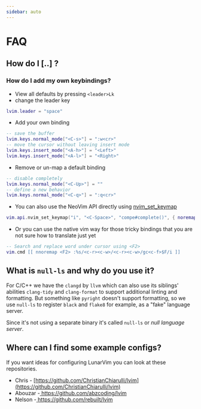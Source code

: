 ```yaml
---
sidebar: auto
---
```


# FAQ

## How do I [..] ?

### How do I add my own keybindings?

- View all defaults by pressing `<leader>Lk`
- change the leader key

```lua
lvim.leader = "space"
```

- Add your own binding

```lua
-- save the buffer
lvim.keys.normal_mode["<C-s>"] = ":w<cr>"
-- move the cursor without leaving insert mode
lvim.keys.insert_mode["<A-h>"] = "<Left>"
lvim.keys.insert_mode["<A-l>"] = "<Right>"
```

- Remove or un-map a default binding

```lua
-- disable completely
lvim.keys.normal_mode["<C-Up>"] = ""
-- define a new behavior
lvim.keys.normal_mode["<C-q>"] = ":q<cr>"
```

- You can also use the NeoVim API directly using [nvim_set_keymap](https://neovim.io/doc/user/api.html#nvim_set_keymap())

```lua
vim.api.nvim_set_keymap("i", "<C-Space>", "compe#complete()", { noremap = true, silent = true, expr = true })
```

- Or you can use the native vim way for those tricky bindings that you are not sure how to translate just yet

```lua
-- Search and replace word under cursor using <F2>
vim.cmd [[ nnoremap <F2> :%s/<c-r><c-w>/<c-r><c-w>/gc<c-f>$F/i ]]
```

## What is `null-ls` and why do you use it?

For C/C++ we have the `clangd` by `llvm` which can also use its siblings' abilities `clang-tidy` and `clang-format` to support additional linting and formatting. But something like `pyright` doesn't support formatting, so we use `null-ls` to register `black` and `flake8` for example, as a "fake" language server. 

Since it's not using a separate binary it's called `null-ls` or _null language server_.

## Where can I find some example configs?

If you want ideas for configuring LunarVim you can look at these repositories.

* Chris - [https://github.com/ChristianChiarulli/lvim](https://github.com/ChristianChiarulli/lvim)
* Abouzar -[  https://github.com/abzcoding/lvim ](  https://github.com/abzcoding/lvim )
* Nelson -[  https://github.com/rebuilt/lvim ](  https://github.com/rebuilt/lvim )

